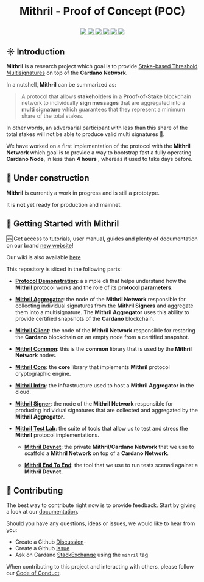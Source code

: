 # <p align="center">Mithril - Proof of Concept (POC)</p>

<div align="center">
  <a href='https://github.com/input-output-hk/mithril/actions'>
    <img src="https://github.com/input-output-hk/mithril/actions/workflows/ci.yml/badge.svg" />
    <img src="https://img.shields.io/github/workflow/status/input-output-hk/mithril/CI?label=Tests&style=for-the-badge">
    <img src="https://img.shields.io/github/issues/input-output-hk/mithril?label=Issues&style=for-the-badge">
     <img src="https://img.shields.io/github/forks/input-output-hk/mithril?label=Forks&style=for-the-badge">
    <img src="https://img.shields.io/github/stars/input-output-hk/mithril?label=Stars&style=for-the-badge">
    <img src="https://img.shields.io/github/license/input-output-hk/mithril?label=License&style=for-the-badge">
  </a>
</div>

## :sunny: Introduction

**Mithril** is a research project which goal is to provide [Stake-based Threshold Multisignatures](https://iohk.io/en/research/library/papers/mithrilstake-based-threshold-multisignatures/) on top of the **Cardano Network**.

In a nutshell, **Mithril** can be summarized as:

> A protocol that allows **stakeholders** in a **Proof-of-Stake** blockchain network to individually **sign messages** that are aggregated into a **multi signature** which guarantees that they represent a minimum share of the total stakes.

In other words, an adversarial participant with less than this share of the total stakes will not be able to produce valid multi signatures :closed_lock_with_key:.

We have worked on a first implementation of the protocol with the **Mithril Network** which goal is to provide a way to bootstrap fast a fully operating **Cardano Node**, in less than **4 hours** , whereas it used to take days before.

## :construction: Under construction

**Mithril** is currently a work in progress and is still a prototype.

It is **not** yet ready for production and mainnet.

## :satellite: Getting Started with Mithril

:new: Get access to tutorials, user manual, guides and plenty of documentation on our brand [new website](https://mithril.network/doc)!

Our wiki is also available [here](https://github.com/input-output-hk/mithril/wiki)

This repository is sliced in the following parts:

* [**Protocol Demonstration**](./demo/protocol-demo): a simple cli that helps understand how the **Mithril** protocol works and the role of its **protocol parameters**.

* [**Mithril Aggregator**](./mithril-aggregator): the node of the **Mithril Network** responsible for collecting individual signatures from the **Mithril Signers** and aggregate them into a multisignature. The **Mithril Aggregator** uses this ability to provide certified snapshots of the **Cardano** blockchain.

* [**Mithril Client**](./mithril-client): the node of the **Mithril Network** responsible for restoring the **Cardano** blockchain on an empty node from a certified snapshot.

* [**Mithril Common**](./mithril-common): this is the **common** library that is used by the **Mithril Network** nodes.

* [**Mithril Core**](./mithril-core): the **core** library that implements **Mithril** protocol cryptographic engine.

* [**Mithril Infra**](./mithril-infra): the infrastructure used to host a **Mithril Aggregator** in the cloud.

* [**Mithril Signer**](./mithril-signer): the node of the **Mithril Network** responsible for producing individual signatures that are collected and aggregated by the **Mithril Aggregator**.

* [**Mithril Test Lab**](./mithril-test-lab): the suite of tools that allow us to test and stress the **Mithril** protocol implementations.

  * [**Mithril Devnet**](./mithril-test-lab/mithril-devnet): the private **Mithril/Cardano Network** that we use to scaffold a **Mithril Network** on top of a **Cardano Network**.

  * [**Mithril End To End**](./mithril-test-lab/mithril-end-to-end): the tool that we use to run tests scenari against a **Mithril Devnet**.

## :bridge_at_night: Contributing

The best way to contribute right now is to provide feedback. Start by giving a look at our [documentation](https://mithril.network/doc).

Should you have any questions, ideas or issues, we would like to hear from you:

* Create a Github [Discussion](https://github.com/input-output-hk/mithril/discussions)-
* Create a Github [Issue](https://github.com/input-output-hk/mithril/issues/new)
* Ask on Cardano [StackExchange](https://cardano.stackexchange.com/questions/tagged/mithril) using the `mihril` tag

When contributing to this project and interacting with others, please follow our [Code of Conduct](./CODE-OF-CONDUCT.md).

